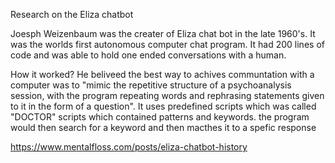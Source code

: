 Research on the Eliza chatbot

Joesph Weizenbaum was the creater of Eliza chat bot in the late 1960's. It was the worlds first autonomous computer chat program. It had 200 lines of code and was able to hold one ended conversations with a human.

How it worked?
He beliveed the best way to achives communtation with a computer was to "mimic the repetitive structure of a psychoanalysis session, with the program repeating words and rephrasing statements given to it in the form of a question". It uses predefined scripts which was called "DOCTOR" scripts which contained patterns and keywords. the program would then search for a keyword and then macthes it to a spefic response 

https://www.mentalfloss.com/posts/eliza-chatbot-history